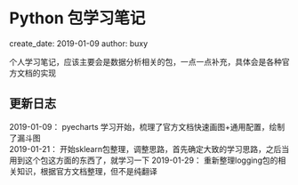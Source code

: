 # Python 包学习笔记
create_date: 2019-01-09
author: buxy

个人学习笔记，应该主要会是数据分析相关的包，一点一点补充，具体会是各种官方文档的实现

## 更新日志
2019-01-09： pyecharts 学习开始，梳理了官方文档快速画图+通用配置，绘制了漏斗图  
2019-01-21： 开始sklearn包整理，调整思路，首先确定大致的学习思路，之后当用到这个包这方面的东西了，就学习一下
2019-01-29： 重新整理logging包的相关知识，根据官方文档整理，但不是纯翻译